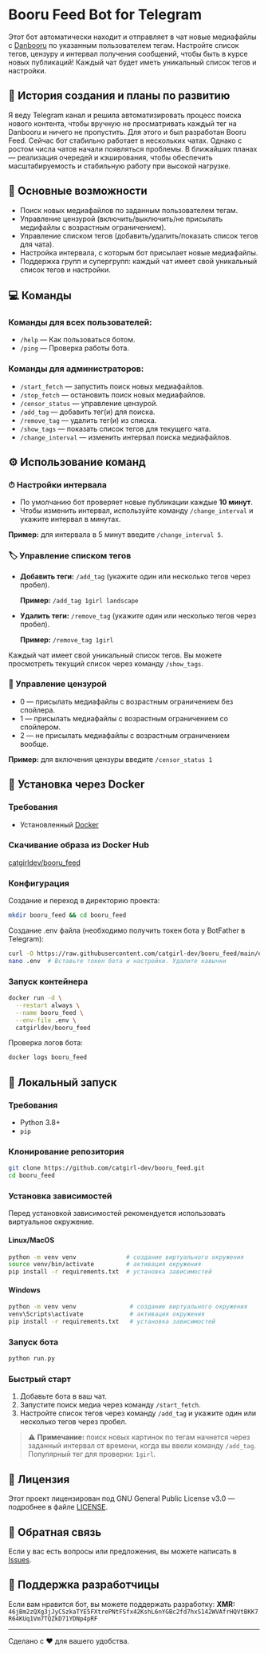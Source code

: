 # Booru Feed Bot for Telegram

Этот бот автоматически находит и отправляет в чат новые медиафайлы с [Danbooru](https://danbooru.donmai.us/) по указанным пользователем тегам. Настройте список тегов, цензуру и интервал получения сообщений, чтобы быть в курсе новых публикаций! Каждый чат будет иметь уникальный список тегов и настройки.


## 📖 История создания и планы по развитию

Я веду Telegram канал и решила автоматизировать процесс поиска нового контента, чтобы вручную не просматривать каждый тег на Danbooru и ничего не пропустить. Для этого и был разработан Booru Feed. Сейчас бот стабильно работает в нескольких чатах. Однако с ростом числа чатов начали появляться проблемы. В ближайших планах — реализация очередей и кэширования, чтобы обеспечить масштабируемость и стабильную работу при высокой нагрузке.

## 🤖 Основные возможности

- Поиск новых медиафайлов по заданным пользователем тегам.
- Управление цензурой (включить/выключить/не присылать медифайлы с возрастным ограничением).
- Управление списком тегов (добавить/удалить/показать список тегов для чата).
- Настройка интервала, с которым бот присылает новые медиафайлы.
- Поддержка групп и супергрупп: каждый чат имеет свой уникальный список тегов и настройки.

## 💻 Команды

### Команды для всех пользователей:
- `/help` — Как пользоваться ботом.
- `/ping` — Проверка работы бота.

### Команды для администраторов:
- `/start_fetch` — запустить поиск новых медиафайлов.
- `/stop_fetch` — остановить поиск новых медиафайлов.
- `/censor_status` — управление цензурой.
- `/add_tag` — добавить тег(и) для поиска.
- `/remove_tag` — удалить тег(и) из списка.
- `/show_tags` — показать список тегов для текущего чата.
- `/change_interval` — изменить интервал поиска медиафайлов.

## ⚙️ Использование команд
### ⏱ Настройки интервала
- По умолчанию бот проверяет новые публикации каждые **10 минут**.
- Чтобы изменить интервал, используйте команду `/change_interval` и укажите интервал в минутах.

**Пример:** для интервала в 5 минут введите `/change_interval 5`.

### 🏷 Управление списком тегов
- **Добавить теги:** `/add_tag` (укажите один или несколько тегов через пробел).
    
  **Пример:** `/add_tag 1girl landscape`
- **Удалить теги:** `/remove_tag` (укажите один или несколько тегов через пробел).
    
  **Пример:** `/remove_tag 1girl`
  
Каждый чат имеет свой уникальный список тегов. Вы можете просмотреть текущий список через команду `/show_tags`.

### 🔞 Управление цензурой
- 0 — присылать медиафайлы с возрастным ограничением без спойлера. 
- 1 — присылать медиафайлы с возрастным ограничением со спойлером. 
- 2 — не присылать медиафайлы с возрастным ограничением вообще.

**Пример:** для включения цензуры введите `/censor_status 1`

## 🐋 Установка через Docker
### Требования
- Установленный [Docker](https://docs.docker.com/get-started/get-docker/)
### Скачивание образа из Docker Hub
[catgirldev/booru_feed](https://hub.docker.com/r/catgirldev/booru_feed)
### Конфигурация
Создание и переход в директорию проекта:
```sh
mkdir booru_feed && cd booru_feed
```
Создание .env файла (необходимо получить токен бота у BotFather в Telegram):
```sh
curl -O https://raw.githubusercontent.com/catgirl-dev/booru_feed/main/env.example .env
nano .env  # Вставьте токен бота и настройки. Удалите кавычки
```
### Запуск контейнера
```sh
docker run -d \
  --restart always \
  --name booru_feed \
  --env-file .env \
  catgirldev/booru_feed
```
Проверка логов бота:
```sh
docker logs booru_feed
```

## 🚀 Локальный запуск
### Требования
- Python 3.8+
- `pip`
  
### Клонирование репозитория

```sh
git clone https://github.com/catgirl-dev/booru_feed.git
cd booru_feed
```

### Установка зависимостей
Перед установкой зависимостей рекомендуется использовать виртуальное окружение.
#### Linux/MacOS
```sh
python -m venv venv              # создание виртуального окружения
source venv/bin/activate         # активация окружения
pip install -r requirements.txt  # установка зависимостей
```

#### Windows
```sh
python -m venv venv               # создание виртуального окружения
venv\Scripts\activate             # активация окружения
pip install -r requirements.txt   # установка зависимостей
```
  
### Запуск бота

```sh
python run.py
```

### Быстрый старт
1. Добавьте бота в ваш чат.
2. Запустите поиск медиа через команду `/start_fetch`.
3. Настройте список тегов через команду `/add_tag` и укажите один или несколько тегов через пробел.

> ⚠️ **Примечание:** поиск новых картинок по тегам начнется через заданный интервал от времени, когда вы ввели команду `/add_tag`. Популярный тег для проверки: `1girl`.

## 📃 Лицензия 
Этот проект лицензирован под GNU General Public License v3.0 — подробнее в файле [LICENSE](LICENSE).

## 📩 Обратная связь

Если у вас есть вопросы или предложения, вы можете написать в [Issues](https://github.com/booru_feed/issues).
## 💖 Поддержка разработчицы

Если вам нравится бот, вы можете поддержать разработку:
**XMR:**  
`46jBm2zQXg3jJyCSzkaTYE5FXtrePNtFSfx42KshL6nYGBc2fd7hxS142WVAfrHQVtBKK7R64KUq1Vm7TQZkD71YDNp4pRF`

---
Сделано с ❤️ для вашего удобства.
